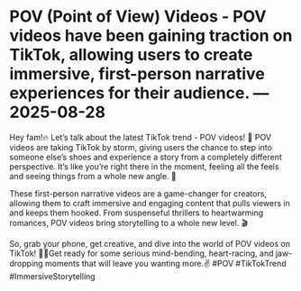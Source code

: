 # POV (Point of View) Videos - POV videos have been gaining traction on TikTok, allowing users to create immersive, first-person narrative experiences for their audience. — 2025-08-28

Hey fam!🔥 Let’s talk about the latest TikTok trend - POV videos! 🎥 POV videos are taking TikTok by storm, giving users the chance to step into someone else’s shoes and experience a story from a completely different perspective. It’s like you’re right there in the moment, feeling all the feels and seeing things from a whole new angle. 🌟

These first-person narrative videos are a game-changer for creators, allowing them to craft immersive and engaging content that pulls viewers in and keeps them hooked. From suspenseful thrillers to heartwarming romances, POV videos bring storytelling to a whole new level. 🎬

So, grab your phone, get creative, and dive into the world of POV videos on TikTok! 📱✨Get ready for some serious mind-bending, heart-racing, and jaw-dropping moments that will leave you wanting more.✌️ #POV #TikTokTrend #ImmersiveStorytelling